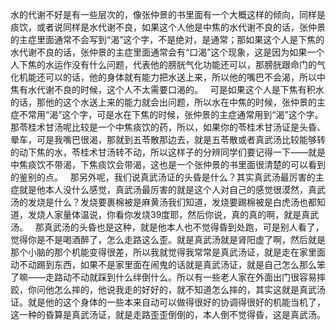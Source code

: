 水的代谢不好是有一些层次的，像张仲景的书里面有一个大概这样的倾向，同样是痰饮，或者说同样是水代谢不良，如果这个人他是中焦的水代谢不良的话，张仲景的主症里面通常不会写到“渴”这个字，不是绝对，是通常；那如果这个人是下焦的水代谢不良的话，张仲景的主症里面通常会有“口渴”这个现象，这是因为如果一个人下焦的水运作没有什么问题，代表他的膀胱气化功能还可以，那膀胱跟命门的气化机能还可以的话，他的身体就有能力把水送上来，所以他的嘴巴不会渴，所以中焦有水代谢不良的时候，这个人不太需要口渴的。
 
可是如果这个人是下焦有积水的话，那他的这个水送上来的能力就会出问题，所以水在中焦的时候，张仲景的主症不常用“渴”这个字，可是水在下焦的时候，张仲景的主症通常用到“渴”这个字。那苓桂术甘汤呢比较是一个中焦痰饮的药，所以，如果你的苓桂术甘汤证是头昏、晕车，可是我嘴巴很渴，那就到五苓散那边去，就是五苓散或者真武汤比较能够转的动下焦的水，苓桂术甘汤转不动，所以这样子的分辨同学们要记得一下——就是中焦痰饮不带渴，下焦痰饮会带渴，这也是一个张仲景的书里面很清楚的可以看到的鉴别的点。
 
那另外呢，我们说真武汤证的头昏是什么？其实真武汤最厉害的主症就是他本人没什么感觉，真武汤最厉害的就是这个人对自己的感觉很漠然，真武汤的发烧是什么？发烧要裹棉被是麻黄汤我们知道，发烧要踢棉被是白虎汤也都知道，发烧人家量体温说，你看你发烧39度耶，然后你说，真的真的啊，就是真武汤。
 
那真武汤的头昏也是这种，就是他本人也不觉得昏到处跑，可是别人看了，觉得你是不是喝酒醉了，怎么走路这么歪。就是真武汤就是肾阳虚了啊，然后就是那个小脑的那个机能变得很差，所以我就觉得我常常是真武汤证，就是走在家里面动不动踢到东西，如果不是家里面在闹鬼的话就是真武汤证，就是自己怎么那么笨了嘛——走路动不动就踩到什么绊倒什么。所以有一些老人家在外面出门很容易摔跤，你问他怎么摔的，他说我走的好好的，就不知道怎么摔的，其实这就是真武汤证。就是他的这个身体的一些本来自动可以做得很好的协调得很好的机能当机了，这一种的昏算是真武汤证，就是走路歪歪倒倒的，本人倒不觉得昏，这是真武汤。
